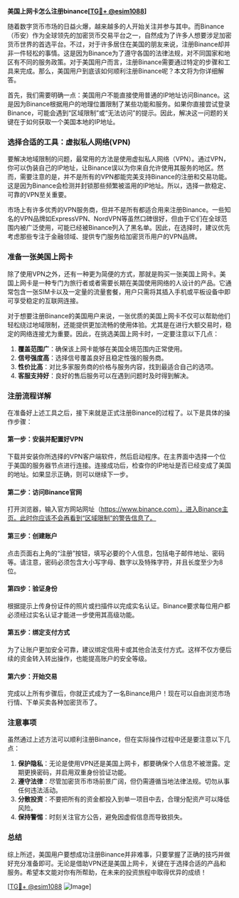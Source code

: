 **美国上网卡怎么注册binance[[TG💪+ @esim1088](https://t.me/s/esim1088)]**

随着数字货币市场的日益火爆，越来越多的人开始关注并参与其中。而Binance（币安）作为全球领先的加密货币交易平台之一，自然成为了许多人想要涉足加密货币世界的首选平台。不过，对于许多居住在美国的朋友来说，注册Binance却并非一件轻松的事情。这是因为Binance为了遵守各国的法律法规，对不同国家和地区有不同的服务政策。对于美国用户而言，注册Binance需要通过特定的步骤和工具来完成。那么，美国用户到底该如何顺利注册Binance呢？本文将为你详细解答。

首先，我们需要明确一点：美国用户不能直接使用普通的IP地址访问Binance。这是因为Binance根据用户的地理位置限制了某些功能和服务。如果你直接尝试登录Binance，可能会遇到“区域限制”或“无法访问”的提示。因此，解决这一问题的关键在于如何获取一个美国本地的IP地址。

### **选择合适的工具：虚拟私人网络(VPN)**

要解决地域限制的问题，最常用的方法是使用虚拟私人网络（VPN）。通过VPN，你可以伪装自己的IP地址，让Binance误以为你来自允许使用其服务的地区。然而，需要注意的是，并不是所有的VPN都能完美支持Binance的注册和交易功能。这是因为Binance会检测并封锁那些频繁被滥用的IP地址。所以，选择一款稳定、可靠的VPN至关重要。

市场上有许多优秀的VPN服务商，但并不是所有都适合用来注册Binance。一些知名的VPN品牌如ExpressVPN、NordVPN等虽然口碑很好，但由于它们在全球范围内被广泛使用，可能已经被Binance列入了黑名单。因此，在选择时，建议优先考虑那些专注于金融领域、提供专门服务给加密货币用户的VPN品牌。

### **准备一张美国上网卡**

除了使用VPN之外，还有一种更为简便的方式，那就是购买一张美国上网卡。美国上网卡是一种专门为旅行者或者需要长期在美国使用网络的人设计的产品。它通常包含一张SIM卡以及一定量的流量套餐，用户只需将其插入手机或平板设备中即可享受稳定的互联网连接。

对于想要注册Binance的美国用户来说，一张优质的美国上网卡不仅可以帮助他们轻松绕过地域限制，还能提供更加流畅的使用体验。尤其是在进行大额交易时，稳定的网络连接尤为重要。因此，在挑选美国上网卡时，一定要注意以下几点：

1. **覆盖范围广**：确保该上网卡能够在美国全境范围内正常使用。
2. **信号强度高**：选择信号覆盖良好且稳定性强的服务商。
3. **性价比高**：对比多家服务商的价格与服务内容，找到最适合自己的选项。
4. **客服支持好**：良好的售后服务可以在遇到问题时及时得到解决。

### **注册流程详解**

在准备好上述工具之后，接下来就是正式注册Binance的过程了。以下是具体的操作步骤：

#### **第一步：安装并配置好VPN**
下载并安装你所选择的VPN客户端软件，然后启动程序。在主界面中选择一个位于美国的服务器节点进行连接。连接成功后，检查你的IP地址是否已经变成了美国的地址。如果显示正确，则可以继续下一步。

#### **第二步：访问Binance官网**
打开浏览器，输入官方网站网址（https://www.binance.com），进入Binance主页。此时你应该不会再看到“区域限制”的警告信息了。

#### **第三步：创建账户**
点击页面右上角的“注册”按钮，填写必要的个人信息，包括电子邮件地址、密码等。请注意，密码必须包含大小写字母、数字以及特殊字符，并且长度至少为8位。

#### **第四步：验证身份**
根据提示上传身份证件的照片或扫描件以完成实名认证。Binance要求每位用户都必须经过实名认证才能进一步使用其高级功能。

#### **第五步：绑定支付方式**
为了让账户更加安全可靠，建议绑定信用卡或其他合法支付方式。这样不仅方便后续的资金转入转出操作，也能提高账户的安全等级。

#### **第六步：开始交易**
完成以上所有步骤后，你就正式成为了一名Binance用户！现在可以自由浏览市场行情、下单买卖各种加密货币了。

### **注意事项**

虽然通过上述方法可以顺利注册Binance，但在实际操作过程中还是要注意以下几点：

1. **保护隐私**：无论是使用VPN还是美国上网卡，都要确保个人信息不被泄露。定期更换密码，并启用双重身份验证功能。
2. **遵守法律**：尽管加密货币市场前景广阔，但仍需遵循当地法律法规。切勿从事任何违法活动。
3. **分散投资**：不要把所有的资金都投入到单一项目中去，合理分配资产可以降低风险。
4. **保持警惕**：时刻关注官方公告，避免因虚假信息而导致损失。

### **总结**

综上所述，美国用户要想成功注册Binance并非难事，只要掌握了正确的技巧并做好充分准备即可。无论是借助VPN还是美国上网卡，关键在于选择合适的产品和服务。希望本文能对你有所帮助，在未来的投资旅程中取得优异的成绩！

[[TG💪+ @esim1088](https://t.me/s/esim1088) ![Image](https://i.postimg.cc/4NQfJmqS/Snipaste-2025-05-13-00-14-12.png)]